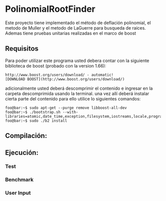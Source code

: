# PolinomialRootFinder
Este proyecto tiene implementado el método de deflación polinomial, el metodo de Muller y el metodo de LaGuerre para busqueda de raices. Ademas tiene pruebas unitarias realizadas en el marco de boost


## Requisitos

Para poder utilizar este programa usted debera contar con la siguiente biblioteca de boost (probado con la version 1.66):

	http://www.boost.org/users/download/ - automatic!
	[DOWNLOAD BOOST](http://www.boost.org/users/download/)

adicionalmente usted deberá descomprimir el contenido e ingresar en la carpeta descomprimida usando la terminal.
una vez allí deberá instalar cierta parte del contenido para ello utilice lo siguientes comandos:

```console
foo@bar:~$ sudo apt-get --purge remove libboost-all-dev
foo@bar:~$ ./bootstrap.sh --with-libraries=atomic,date_time,exception,filesystem,iostreams,locale,program_options,regex,signals,system,test,thread,timer,log
foo@bar:~$ sudo ./b2 install
```

## Compilación:


## Ejecución:


### Test
### Benchmark
### User Input
